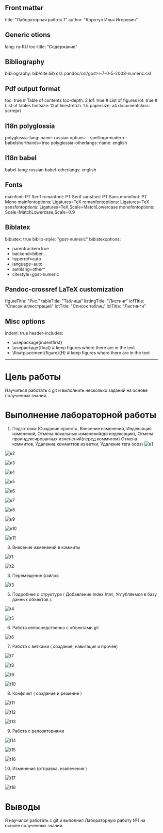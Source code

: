 
## Front matter
title: "Лабораторная работа 1"
author: "Коротун Илья Игоревич"

## Generic otions
lang: ru-RU
toc-title: "Содержание"

## Bibliography
bibliography: bib/cite.bib
csl: pandoc/csl/gost-r-7-0-5-2008-numeric.csl

## Pdf output format
toc: true # Table of contents
toc-depth: 2
lof: true # List of figures
lot: true # List of tables
fontsize: 12pt
linestretch: 1.5
papersize: a4
documentclass: scrreprt
## I18n polyglossia
polyglossia-lang:
  name: russian
  options:
	- spelling=modern
	- babelshorthands=true
polyglossia-otherlangs:
  name: english
## I18n babel
babel-lang: russian
babel-otherlangs: english
## Fonts
mainfont: PT Serif
romanfont: PT Serif
sansfont: PT Sans
monofont: PT Mono
mainfontoptions: Ligatures=TeX
romanfontoptions: Ligatures=TeX
sansfontoptions: Ligatures=TeX,Scale=MatchLowercase
monofontoptions: Scale=MatchLowercase,Scale=0.9
## Biblatex
biblatex: true
biblio-style: "gost-numeric"
biblatexoptions:
  - parentracker=true
  - backend=biber
  - hyperref=auto
  - language=auto
  - autolang=other*
  - citestyle=gost-numeric
## Pandoc-crossref LaTeX customization
figureTitle: "Рис."
tableTitle: "Таблица"
listingTitle: "Листинг"
lofTitle: "Список иллюстраций"
lotTitle: "Список таблиц"
lolTitle: "Листинги"
## Misc options
indent: true
header-includes:
  - \usepackage{indentfirst}
  - \usepackage{float} # keep figures where there are in the text
  - \floatplacement{figure}{H} # keep figures where there are in the text
---

# Цель работы

Научиться работать с git и выполнить несколько заданий на основе полученных знаний.


# Выполнение лабораторной работы
1) Подготовка (Создание проекта, Внесение изменений, Индексация изменений, Отмена локальных изменений(до индексации), Отмена проиндексированных изменений(перед коммитом)
   Отмена коммитов, Удаление коммиттов из ветки, Удаление тега oops) 
![к1](image/к1.jpg)

![к2](image/к2.jpg)

![к3](image/к3.jpg)

![к4](image/к4.jpg)

![к5](image/к5.jpg)

![к6](image/к6.jpg)

![к7](image/к7.jpg)

![к8](image/к8.jpg)

![к9](image/к9.jpg)

![к10](image/к10.jpg)

![к11](image/к11.jpg)


3) Внесение изменений в коммиты
   
![t1](image/t1.jpg)

![t2](image/t2.jpg)


3) Перемещение файлов
   
![t3](image/t3.jpg)

5) Подробнее о структуре ( Добавление index.html, Углубляемся в базу данных объектов ).
   
![t4](image/t4.jpg)

![t5](image/t5.jpg)

6) Работа непосредственно с объектами git
   
![t6](image/t6.jpg)

7) Работа с ветками ( создание, навигация и прочее)

![t7](image/t7.jpg)

![t8](image/t8.jpg)

![t9](image/t9.jpg)

![t10](image/t10.jpg)

8) Конфликт ( создание и решение )


![t11](image/t11.jpg)

![t12](image/t12.jpg)

![t13](image/t13.jpg)

9) Работа с репозиториями

![t14](image/t14.jpg)

![t15](image/t15.jpg)

![t16](image/t16.jpg) 

10) Изменения (отправка, извлечение )

![t17](image/t17.jpg)

![t18](image/t18.jpg)



# Выводы
Я научился работать с git и выполнил Лабораторную работу №1 на основе полученных знаний.
